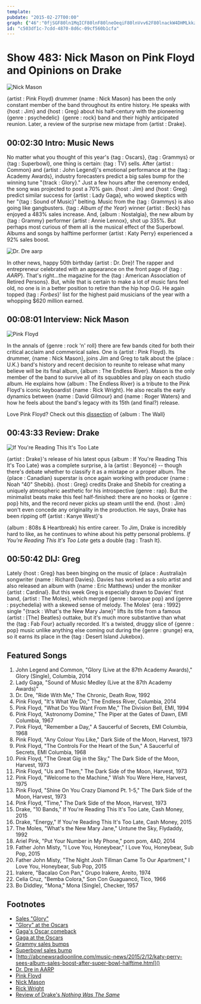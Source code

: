 ```yaml
---
template: 
pubdate: "2015-02-27T00:00"
graph: {"46":"0fjSGF80ln1MqICF80lnF80lneOeqiF80lnVvv62F80lnackW4DHMLkkzvxBDHMLkXYBPeDHMLkH23bCBAbYBYOzHSackW4eOeqiVvv62eOeqiVvv62ackW4XYBPekzvxBBDls2H23bCNPblvsRotj","DD":"1p46QBGcjH5Tv7IBGcjHBGcjHzTWPn1uYfNBGcjHBGcjHH8FFZBGcjHL2PzyBGcjHsVfqk1uYfNsVfqk","20L":"BHm1GBQsAMBQsAMX6cfd8BwkeBM5za","2CI":"BHm1GqYVo9CeFP8GvfhgGvfhgZ79YnGvfhgYV2RDYV2RDmcMkDZ79Ynfw1eTBoMYwZ79Yn9MGtlZ79Yn1BpvJr7yyA"}
id: "c503df1c-7cdd-4870-8d6c-09cf560b1cfa"
---
```






# Show 483: Nick Mason on Pink Floyd and Opinions on Drake

![Nick Mason](https://static.soundopinions.org/images/2015/nickmason_web.jpg)

{artist : Pink Floyd} drummer {name : Nick Mason} has been the only constant member of the band throughout its entire history. He speaks with {host : Jim} and {host : Greg} about his half-century with the pioneering {genre : psychedelic}  {genre : rock} band and their highly anticipated reunion. Later, a review of the surprise new mixtape from {artist : Drake}.



## 00:02:30 Intro: Music News

No matter what you thought of this year's {tag : Oscars}, {tag : Grammys} or {tag : Superbowl}, one thing is certain: {tag : TV} sells. After {artist : Common} and {artist : John Legend}'s emotional performance at the {tag : Academy Awards}, industry forecasters predict a big sales bump for the winning tune "{track : Glory}." Just a few hours after the ceremony ended, the song was projected to post a 70% gain. {host : Jim} and {host : Greg} predict similar success for {artist : Lady Gaga}, who wowed skeptics with her "{tag : Sound of Music}" belting. Music from the {tag : Grammys} is also going like gangbusters. {tag : *Album of the Year*} winner {artist : Beck} has enjoyed a 483% sales increase. And, {album : Nostalgia}, the new album by {tag : Grammy} performer {artist : Annie Lennox}, shot up 335%. But perhaps most curious of them all is the musical effect of the Superbowl. Albums and songs by halftime performer {artist : Katy Perry} experienced a 92% sales boost.

![Dr. Dre aarp](https://static.soundopinions.org/assets/483/460.jpg)

In other news, happy 50th birthday {artist : Dr. Dre}! The rapper and entrepreneur celebrated with an appearance on the front page of {tag : *AARP*}. That's right...the magazine for the {tag : American Association of Retired Persons}. But, while that is certain to make a lot of music fans feel old, no one is in a better position to retire than the hip hop O.G. He again topped {tag : *Forbes*}' list for the highest paid musicians of the year with a whopping $620 million earned.



## 00:08:01 Interview: Nick Mason

![Pink Floyd](https://static.soundopinions.org/assets/483/DD0.jpg)

In the annals of {genre : rock 'n' roll} there are few bands cited for both their critical acclaim and commerical sales. One is {artist : Pink Floyd}. Its drummer, {name : Nick Mason}, joins Jim and Greg to talk about the {place : U.K.} band's history and recent decision to reunite to release what many believe will be its final album, {album : The Endless River}. Mason is the only member of the band to survive all of its squabbles and play on each studio album. He explains how {album : The Endless River} is a tribute to the Pink Floyd's iconic keyboardist {name : Rick Wright}. He also recalls the early dynamics between {name : David Gilmour} and {name : Roger Waters} and how he feels about the band's legacy with its 15th (and final?) release.

Love Pink Floyd? Check out this [dissection](http://www.soundopinions.org/show/466/) of {album : The Wall}



## 00:43:33 Review: Drake

![If You're Reading This It's Too Late](https://static.soundopinions.org/assets/483/20L0.jpg)

{artist : Drake}'s release of his latest opus {album : If You're Reading This It's Too Late} was a complete surprise, à la {artist : Beyoncé} -- though there's debate whether to classify it as a mixtape or a proper album. The {place : Canadian} superstar is once again working with producer {name : Noah  "40"  Shebib}. {host : Greg} credits Drake and Shebib for creating a uniquely atmospheric aesthetic for his introspective {genre : rap}. But the minimalist beats make this feel half-finished: there are no hooks or {genre : pop} hits, and the record never picks up steam until the end. {host : Jim} won't even concede any originality in the production. He says, Drake has been ripping off {artist : Kanye West}'s

{album : 808s & Heartbreak} his entire career. To Jim, Drake is incredibly hard to like, as he continues to whine about his petty personal problems. *If You're Reading This It's Too Late* gets a double {tag : Trash It}.



## 00:50:42 DIJ: Greg

Lately {host : Greg} has been binging on the music of {place : Australia}n songwriter {name : Richard Davies}. Davies has worked as a solo artist and also released an album with {name : Eric Matthews} under the moniker {artist : Cardinal}. But this week Greg is especially drawn to Davies' first band, {artist : The Moles}, which merged {genre : baroque pop} and {genre : psychedelia} with a skewed sense of melody. The Moles' {era : 1992} single "{track : What's the New Mary Jane}" lifts its title from a famous {artist : [The] Beatles} outtake, but it's much more substantive than what the {tag : Fab Four} actually recorded. It's a twisted, druggy slice of {genre : pop} music unlike anything else coming out during the {genre : grunge} era, so it earns its place in the {tag : Desert Island Jukebox}.



## Featured Songs

1. John Legend and Common, "Glory (Live at the 87th Academy Awards)," Glory (Single), Columbia, 2014
2. Lady Gaga, "Sound of Music Medley (Live at the 87th Academy Awards)"
3. Dr. Dre, "Ride With Me," The Chronic, Death Row, 1992
4. Pink Floyd, "It's What We Do," The Endless River, Columbia, 2014
5. Pink Floyd, "What Do You Want From Me," The Division Bell, EMI, 1994
6. Pink Floyd, "Astronomy Domine," The Piper at the Gates of Dawn, EMI Columbia, 1967
7. Pink Floyd, "Remember a Day," A Saucerful of Secrets, EMI Columbia, 1968
8. Pink Floyd, "Any Colour You Like," Dark Side of the Moon, Harvest, 1973
9. Pink Floyd, "The Controls For the Heart of the Sun," A Saucerful of Secrets, EMI Columbia, 1968
10. Pink Floyd, "The Great Gig in the Sky," The Dark Side of the Moon, Harvest, 1973
11. Pink Floyd, "Us and Them," The Dark Side of the Moon, Harvest, 1973
12. Pink Floyd, "Welcome to the Machine," Wish You Were Here, Harvest, 1975
13. Pink Floyd, "Shine On You Crazy Diamond Pt. 1-5," The Dark Side of the Moon, Harvest, 1973
14. Pink Floyd, "Time," The Dark Side of the Moon, Harvest, 1973
15. Drake, "10 Bands," If You're Reading This It's Too Late, Cash Money, 2015
16. Drake, "Energy," If You're Reading This It's Too Late, Cash Money, 2015
17. The Moles, "What's the New Mary Jane," Untune the Sky, Flydaddy, 1992
18. Ariel Pink, "Put Your Number in My Phone," pom pom, 4AD, 2014
19. Father John Misty, "I Love You, Honeybear," I Love You, Honeybear, Sub Pop, 2015
20. Father John Misty, "The Night Josh Tillman Came To Our Apartment," I Love You, Honeybear, Sub Pop, 2015
21. Irakere, "Bacalao Con Pan," Grupo Irakere, Areito, 1974
22. Celia Cruz, "Bemba Colora," Son Con Guaguancó, Tico, 1966
23. Bo Diddley, "Mona," Mona (Single), Checker, 1957



## Footnotes

- [Sales "Glory"](http://www.billboard.com/articles/columns/chart-beat/6480355/oscars-glory-common-john-legend-sales-bump)
- ["Glory" at the Oscars](http://oscar.go.com/video/oscar-music-moments/_m_VDKA0_6mhrbx3g)
- [Gaga's Oscar comeback](http://www.billboard.com/articles/columns/pop-shop/6480318/lady-gaga-comeback-plan-oscars-grammys)
- [Gaga at the Oscars](http://oscar.go.com/video/oscar-music-moments/_m_VDKA0_x67787nx)
- [Grammy sales bumps](http://www.latimes.com/entertainment/music/posts/la-et-ms-beck-annie-lennox-grammy-awards-album-sales-bump-20150218-story.html)
- [Superbowl sales bump]()
- [http://abcnewsradioonline.com/music-news/2015/2/12/katy-perry-sees-album-sales-boost-after-super-bowl-halftime.html]()
- [Dr. Dre in AARP](http://www.aarp.org/entertainment/style-trends/info-2015/celebrity-birthdays-photo.html#slide8)
- [Pink Floyd](http://www.pinkfloyd.com/theendlessriver/)
- [Nick Mason](https://twitter.com/nickmasondrums)
- [Rick Wright](https://www.youtube.com/watch?v=agpmtNKhnQU)
- [Review of Drake's *Nothing Was The Same*](/show/409/#drake)